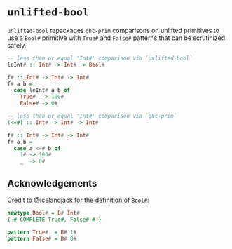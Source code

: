 
# `unlifted-bool`

`unlifted-bool` repackages `ghc-prim` comparisons on unlifted primitives to use a `Bool#` primitive with `True#` and `False#` patterns that can be scrutinized safely.

``` haskell
-- less than or equal 'Int#' comparison via `unlifted-bool`
leInt# :: Int# -> Int# -> Bool#

f# :: Int# -> Int# -> Int#
f# a b = 
  case leInt# a b of 
    True#  -> 100#
    False# -> 0#

-- less than or equal 'Int#' comparison via `ghc-prim` 
(<=#) :: Int# -> Int# -> Int#

f# :: Int# -> Int# -> Int#
f# a b =
  case a <=# b of 
    1# -> 100#
    _  -> 0#
```

## Acknowledgements

Credit to @Icelandjack [for the definition of `Bool#`](https://gitlab.haskell.org/ghc/ghc/-/wikis/unlifted-data-types):

```haskell
newtype Bool# = B# Int#
{-# COMPLETE True#, False# #-}

pattern True#  = B# 1#
pattern False# = B# 0#
```
